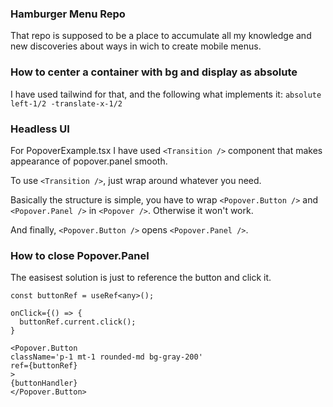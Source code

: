 ### Hamburger Menu Repo

That repo is supposed to be a place to accumulate all my knowledge
and new discoveries about ways in wich to create mobile menus.

### How to center a container with bg and display as absolute

I have used tailwind for that, and the following what implements it:
`absolute left-1/2 -translate-x-1/2`

### Headless UI

For PopoverExample.tsx I have used `<Transition />` component that makes appearance
of popover.panel smooth.

To use `<Transition />`, just wrap around whatever you need.

Basically the structure is simple, you have to wrap `<Popover.Button />`
and `<Popover.Panel />` in `<Popover />`. Otherwise it won't work.

And finally, `<Popover.Button />` opens `<Popover.Panel />`.

### How to close Popover.Panel

The easisest solution is just to reference the button and click it.
```
const buttonRef = useRef<any>();

onClick={() => {
  buttonRef.current.click();
}

<Popover.Button
className='p-1 mt-1 rounded-md bg-gray-200'
ref={buttonRef}
>
{buttonHandler}
</Popover.Button>
```
